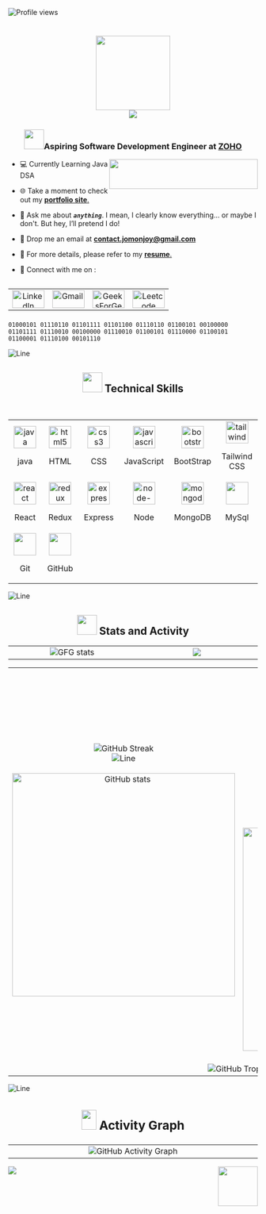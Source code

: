 <p align="left"> <img src="https://komarev.com/ghpvc/?username=iamjomon&label=Profile%20views&color=0e75b6&style=flat" alt="Profile views" /> </p>

<h1 align="center">
  <img src="https://github.com/user-attachments/assets/c4149728-9d23-444c-bde3-571ab637934c" height="150" width="150" align="center"/><br>
  <img src="https://readme-typing-svg.demolab.com/?lines=Hi%20There,%20Iam%20Jomon%20Joy;&font=Shantell+Sans&size=21%20Code&center=true&width=440&height=45&color=87CEEB &vCenter=true&pause=1000&size=22" align="center" />
</h1>

<h3 align="center"><img src="https://github.com/user-attachments/assets/8ffbc0fa-7c98-44de-948b-d2f5a379f56e" width="40"/>Aspiring Software Development Engineer at <a href="https://www.zoho.com/" target="_blank">ZOHO</a></h3>

<img src="https://github.com/user-attachments/assets/c322ae61-17b0-400c-9c27-f97c05d7ecb5" height="60" width="300" align="right">

-  💻 Currently Learning  Java DSA 

-  🌐 Take a moment to check out my <a a href="https://jomon.vercel.app" target="_blank">**portfolio site**.</a>

-  💭 Ask me about ***`anything`***. I mean, I clearly know everything... or maybe I don't. But hey, I’ll pretend I do!

-  📧 Drop me an email at <a href="mailto:contact.jomonjoy@gmail.com" target="_blank">**contact.jomonjoy@gmail.com**</a>

- 📄 For more details, please refer to my <a href="https://drive.google.com/drive/folders/1Xtc_jAm3jnVh-o5JRLVb_o7RFGIA5fVK?usp=drive_link" target="_blank">**resume**.</a>

- 🔗 Connect with me on : <br>

<!--Social Media-->   
<table width="120" align="left">
  <tr>
    <td align="center" width="60">
      <a href="https://linkedin.com/in/iamjomon/" target="blank">
        <img src="https://github.com/user-attachments/assets/c9691c7e-aa61-40bb-b859-29dd7e79e04c" alt="LinkedIn" height="36" width="65">
      </a>
    </td>
    <td align="center" width="60">
      <a href="mailto:contact.jomonjoy@gmail.com" target="_blank">
        <img src="https://github.com/user-attachments/assets/94fa812d-25d9-44ea-9394-6869e312bbf9" alt="Gmail" height="36" width="65">
      </a>
    </td>
    <td align="center" width="60">
      <a href="https://www.geeksforgeeks.org/user/jomonjoy/" target="_blank">
        <img src="https://img.icons8.com/?size=48&id=AbQBhN9v62Ob&format=png" alt="GeeksForGeeks" height="36" width="65">
      </a>
    </td>
    <td align="center" width="60">
      <a href="https://leetcode.com/u/jomonjoy/" target="_blank">
        <img src="https://img.icons8.com/?size=48&id=wDGo581Ea5Nf&format=png" alt="Leetcode" height="36" width="65">
      </a>
    </td>
  </tr>
</table>

<br>
<br>
<br>
<br>

```
01000101 01110110 01101111 01101100 01110110 01100101 00100000 01101111 01110010 00100000 01110010 01100101 01110000 01100101 01100001 01110100 00101110 

```

<img src="https://github.com/user-attachments/assets/d6a324eb-6397-48b6-b0e6-e2d8576d3044" alt="Line"><br>

<!---Skills--->
## <div align="center"><img src="https://github.com/user-attachments/assets/19c820e9-e785-4ff1-b8fc-86fa494ea082" width = 40px height = 40px> Technical Skills </div>
<br/>

<table width="100">
  <tr>
    <td align='center' width="150">
      <img src="https://img.icons8.com/color/100/java-coffee-cup-logo--v1.png" alt="java" width="45" height="45"><br>
      <p>java</p>
    </td>
    <td align='center' width="150">
      <img src="https://img.icons8.com/color/100/html-5--v1.png" alt="html5" width="45" height="45"/><br>
      <p>HTML</p>
    </td>
    <td align='center' width="150">
      <img src="https://img.icons8.com/fluency/100/css3.png" alt="css3" width="45" height="45"/><br>
      <p>CSS</p>
    </td>
    <td align='center' width="150">
      <img src="https://img.icons8.com/color/100/javascript--v1.png" alt="javascript" width="45" height="45"/><br>
      <p>JavaScript</p>
    </td>
    <td align='center' width="150">
      <img src="https://img.icons8.com/color/100/bootstrap--v2.png" alt="bootstrap" width="45" height="45"/><br>
      <p>BootStrap</p>
    </td>
    <td align='center' width="150">
      <img src="https://img.icons8.com/color/100/tailwindcss.png" alt="tailwindcss" width="45" height="45"/><br>
      <p>Tailwind CSS</p>
    </td>
  </tr>
  <tr>
    <td align='center' width="150">
      <img src="https://img.icons8.com/plasticine/100/react.png" alt="react" width="45" height="45"/><br>
      <p>React</p>
    </td>
    <td align='center' width="150">
      <img src="https://img.icons8.com/color/100/redux.png" alt="redux" width="45" height="45"/><br>
      <p>Redux</p>
    </td>
    <td align='center' width="150">
      <img src="https://img.icons8.com/office/100/express-js.png" alt="express-js" width="45" height="45"/><br>
      <p>Express</p>
    </td>
    <td align='center' width="150">
      <img src="https://img.icons8.com/fluency/100/node-js.png" alt="node-js" width="45" height="45"/><br>
      <p>Node</p>
    </td>
    <td align='center' width="150">
      <img src="https://img.icons8.com/color/100/mongodb.png" alt="mongodb" width="45" height="45"/><br>
      <p>MongoDB</p>
    </td>
    <td align='center' width="150">
      <img src="https://img.icons8.com/color/100/mysql-logo.png" width="45" height="45"/><br>
      <p>MySql</p>
    </td>
  </tr>
  <tr>
    <td align='center' width="150">
      <img src="https://img.icons8.com/color/100/git.png" width="45" height="45"/><br>
      <p>Git</p>
    </td>
    <td align='center' width="150">
      <img src="https://img.icons8.com/nolan/100/github.png" width="45" height="45"/><br>
      <p>GitHub</p>
    </td>
  </tr>
</table>

<img src="https://github.com/user-attachments/assets/d6a324eb-6397-48b6-b0e6-e2d8576d3044" alt="Line"><br>

<!---Stats--->
## <div align="center"><img src="https://github.com/user-attachments/assets/a5d6dc97-e708-4b0e-afac-f78e13cac775" width = 40px height = 40px > Stats and Activity</h2></div>

 <!---GeeksforGeeks & LeetCode Stats--->
<table width="100">
  <tr border="0">
    <td align='center' width="510">
      <img src="https://gfgstatscard.vercel.app/jomonjoy" alt="GFG stats" />
    </td>
    <td align='center' width="510">
      <img  align=top flex-grow=1 src="https://leetcard.jacoblin.cool/jomonjoy?theme=dark&font=Nunito&ext=heatmap" />
    </td>
  </tr>
</table>

<!---GitHub Stats--->
<table width="100">
  <tr border="0">
    <td align='center' width="510">
       <br><br>
       <img src="https://github-readme-streak-stats-iota-blue.vercel.app?user=iamjomon&theme=react&border_radius=15&card_width=450&card_height=170" alt="GitHub Streak" />
      <br>
      <img src="https://github.com/user-attachments/assets/4cf9223c-703d-4cfd-8997-75dd4ae4756a" alt="Line">
      <br><br>
      <img width=450 src="https://github-readme-stats.vercel.app/api?username=iamjomon&show_icons=true&theme=react&rank_icon=github&border_radius=10" alt="GitHub stats" />
      <br><br>
    <td align='center' width="510">
      <img src="https://github.com/user-attachments/assets/5f8a7572-314d-474e-af72-bf44ef89c881" align="center" width="300" alt="github anime"/><br><br>
      <img width=450 align="center" src="https://github-readme-stats.vercel.app/api/top-langs/?username=iamjomon&hide=HTML&langs_count=8&layout=compact&theme=react&border_radius=10&size_weight=0.5&count_weight=0.5&exclude_repo=github-readme-stats" alt="Languages" />
      <br><br>
    </td>
  </tr>
  <tr>
    <td colspan="2" align="center">
      <img src="https://github-profile-trophy.vercel.app/?username=iamjomon" alt="GitHub Trophy" />
    </td>
  </tr>
</table>

<img src="https://github.com/user-attachments/assets/d6a324eb-6397-48b6-b0e6-e2d8576d3044" alt="Line"><br>

<!---📈ACTIVITY GRAPH --->
## <div align="center"><h3><img src="https://github.com/user-attachments/assets/2b945ead-ec19-4428-bd51-4e3979494969" width = 30px height = 40px> Activity Graph </h3></div>

<table width="100">
  <tr border="0">
    <td align='center' width="1010">
      <img  align="center"  src="https://github-readme-activity-graph.vercel.app/graph/?username=iamjomon&theme=github-dark&hide_border=true" img alt="GitHub Activity Graph"/>
    </td>
  </tr>
</table>

<!---Footer--->
<img src="https://github.com/user-attachments/assets/f652a820-25d6-46ac-af72-2c7f2da08940" height="80" width="80" align="right"/>
<img src="https://readme-typing-svg.herokuapp.com/?font=Righteous&size=30&&&color=ffffff&center=true&vCenter=true&width=400&height=50&duration=5500&lines=Thank+you+for+visiting...+💙;" />
